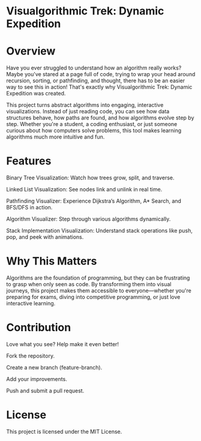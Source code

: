 # Visualgorithmic Trek: Dynamic Expedition

# Overview

Have you ever struggled to understand how an algorithm really works? Maybe you've stared at a page full of code, trying to wrap your head around recursion, sorting, or pathfinding, and thought, there has to be an easier way to see this in action! That's exactly why Visualgorithmic Trek: Dynamic Expedition was created.

This project turns abstract algorithms into engaging, interactive visualizations. Instead of just reading code, you can see how data structures behave, how paths are found, and how algorithms evolve step by step. Whether you're a student, a coding enthusiast, or just someone curious about how computers solve problems, this tool makes learning algorithms much more intuitive and fun.

# Features

Binary Tree Visualization: Watch how trees grow, split, and traverse.

Linked List Visualization: See nodes link and unlink in real time.

Pathfinding Visualizer: Experience Dijkstra’s Algorithm, A* Search, and BFS/DFS in action.

Algorithm Visualizer: Step through various algorithms dynamically.

Stack Implementation Visualization: Understand stack operations like push, pop, and peek with animations.

# Why This Matters

Algorithms are the foundation of programming, but they can be frustrating to grasp when only seen as code. By transforming them into visual journeys, this project makes them accessible to everyone—whether you're preparing for exams, diving into competitive programming, or just love interactive learning.

# Contribution

Love what you see? Help make it even better!

Fork the repository.

Create a new branch (feature-branch).

Add your improvements.

Push and submit a pull request.

# License

This project is licensed under the MIT License.

